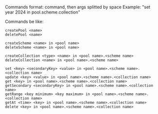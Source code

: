Commands format: command, then args splitted by space
Example: "set year 2024 in pool.scheme.collection"

Commands be like:


```
createPool <name>
deletePool <name>

createScheme <name> in <pool name>
deleteScheme <name> in <pool name>

createCollection <type> <name> in <pool name>.<scheme name>
deleteCollection <name> in <pool name>.<scheme name>

set <key> <secondaryKey> <value> in <pool name>.<scheme name>.<collection name>
update <key> <value> in <pool name>.<scheme name>.<collection name>
get <key> in <pool name>.<scheme name>.<collection name>
getSecondary <secondaryKey> in <pool name>.<scheme name>.<collection name>
getRange <key minimum> <key maximum> in <pool name>.<scheme name>.<collection name>
getAt <time> <key> in <pool name>.<scheme name>.<collection name>
delete <key> in <pool name>.<scheme name>.<collection name>
```
